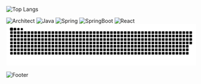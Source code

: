 <!-- [![trophy](https://github-profile-trophy.vercel.app/?username=BaeInHoo&column=4&no-frame=true)](https://github.com/ryo-ma/github-profile-trophy) -->

<!-- [![Anurag's GitHub stats](https://github-readme-stats.vercel.app/api?username=BaeInHoo&show_icons=true&theme=vision-friendly-dark&count_private=true&hide=stars,contribs)](https://github.com/BaeInHoo/github-readme-stats) -->

![Top Langs](https://github-readme-stats.vercel.app/api/top-langs/?username=BaeInHoo&layout=compact&theme=vision-friendly-dark&hide=css,html,scss)

![Architect](https://img.shields.io/badge/-Architect-3955a3?style=for-the-badge&logo=microsoft%20visio&logoColor=fff)
![Java](https://img.shields.io/badge/-Java-007396?style=for-the-badge&logo=Java&logoColor=white)
![Spring](https://img.shields.io/badge/-Spring-6DB33F?style=for-the-badge&logo=spring&logoColor=fff)
![SpringBoot](https://img.shields.io/badge/-SpringBoot-6DB33F?style=for-the-badge&logo=springboot&logoColor=fff)
![React](https://img.shields.io/badge/-React-61DAFB?style=for-the-badge&logo=react&logoColor=000)
<img src="https://github.com/BaeInHoo/BaeInHoo/blob/output/github-contribution-grid-snake.svg"/>

![Footer](https://capsule-render.vercel.app/api?type=waving&color=auto&height=200&section=footer)
<!--
**BaeInHoo/BaeInHoo** is a ✨ _special_ ✨ repository because its `README.md` (this file) appears on your GitHub profile.

Here are some ideas to get you started:

- 🔭 I’m currently working on ...
- 🌱 I’m currently learning ...
- 👯 I’m looking to collaborate on ...
- 🤔 I’m looking for help with ...
- 💬 Ask me about ...
- 📫 How to reach me: ...
- 😄 Pronouns: ...
- ⚡ Fun fact: ...
-->

